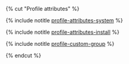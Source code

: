{% cut "Profile attributes" %} 

  {% include notitle [profile-attributes-system](profile-attributes-system.md) %}
  
  {% include notitle [profile-attributes-install](profile-attributes-install.md) %}

  {% include notitle [profile-custom-group](profile-custom-group.md) %} 

{% endcut %}
